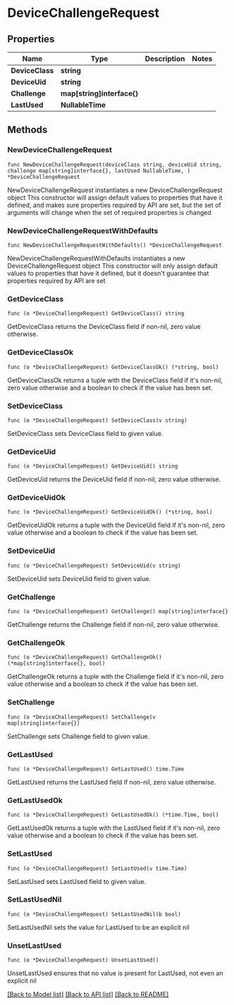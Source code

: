 # DeviceChallengeRequest

## Properties

Name | Type | Description | Notes
------------ | ------------- | ------------- | -------------
**DeviceClass** | **string** |  | 
**DeviceUid** | **string** |  | 
**Challenge** | **map[string]interface{}** |  | 
**LastUsed** | **NullableTime** |  | 

## Methods

### NewDeviceChallengeRequest

`func NewDeviceChallengeRequest(deviceClass string, deviceUid string, challenge map[string]interface{}, lastUsed NullableTime, ) *DeviceChallengeRequest`

NewDeviceChallengeRequest instantiates a new DeviceChallengeRequest object
This constructor will assign default values to properties that have it defined,
and makes sure properties required by API are set, but the set of arguments
will change when the set of required properties is changed

### NewDeviceChallengeRequestWithDefaults

`func NewDeviceChallengeRequestWithDefaults() *DeviceChallengeRequest`

NewDeviceChallengeRequestWithDefaults instantiates a new DeviceChallengeRequest object
This constructor will only assign default values to properties that have it defined,
but it doesn't guarantee that properties required by API are set

### GetDeviceClass

`func (o *DeviceChallengeRequest) GetDeviceClass() string`

GetDeviceClass returns the DeviceClass field if non-nil, zero value otherwise.

### GetDeviceClassOk

`func (o *DeviceChallengeRequest) GetDeviceClassOk() (*string, bool)`

GetDeviceClassOk returns a tuple with the DeviceClass field if it's non-nil, zero value otherwise
and a boolean to check if the value has been set.

### SetDeviceClass

`func (o *DeviceChallengeRequest) SetDeviceClass(v string)`

SetDeviceClass sets DeviceClass field to given value.


### GetDeviceUid

`func (o *DeviceChallengeRequest) GetDeviceUid() string`

GetDeviceUid returns the DeviceUid field if non-nil, zero value otherwise.

### GetDeviceUidOk

`func (o *DeviceChallengeRequest) GetDeviceUidOk() (*string, bool)`

GetDeviceUidOk returns a tuple with the DeviceUid field if it's non-nil, zero value otherwise
and a boolean to check if the value has been set.

### SetDeviceUid

`func (o *DeviceChallengeRequest) SetDeviceUid(v string)`

SetDeviceUid sets DeviceUid field to given value.


### GetChallenge

`func (o *DeviceChallengeRequest) GetChallenge() map[string]interface{}`

GetChallenge returns the Challenge field if non-nil, zero value otherwise.

### GetChallengeOk

`func (o *DeviceChallengeRequest) GetChallengeOk() (*map[string]interface{}, bool)`

GetChallengeOk returns a tuple with the Challenge field if it's non-nil, zero value otherwise
and a boolean to check if the value has been set.

### SetChallenge

`func (o *DeviceChallengeRequest) SetChallenge(v map[string]interface{})`

SetChallenge sets Challenge field to given value.


### GetLastUsed

`func (o *DeviceChallengeRequest) GetLastUsed() time.Time`

GetLastUsed returns the LastUsed field if non-nil, zero value otherwise.

### GetLastUsedOk

`func (o *DeviceChallengeRequest) GetLastUsedOk() (*time.Time, bool)`

GetLastUsedOk returns a tuple with the LastUsed field if it's non-nil, zero value otherwise
and a boolean to check if the value has been set.

### SetLastUsed

`func (o *DeviceChallengeRequest) SetLastUsed(v time.Time)`

SetLastUsed sets LastUsed field to given value.


### SetLastUsedNil

`func (o *DeviceChallengeRequest) SetLastUsedNil(b bool)`

 SetLastUsedNil sets the value for LastUsed to be an explicit nil

### UnsetLastUsed
`func (o *DeviceChallengeRequest) UnsetLastUsed()`

UnsetLastUsed ensures that no value is present for LastUsed, not even an explicit nil

[[Back to Model list]](../README.md#documentation-for-models) [[Back to API list]](../README.md#documentation-for-api-endpoints) [[Back to README]](../README.md)


